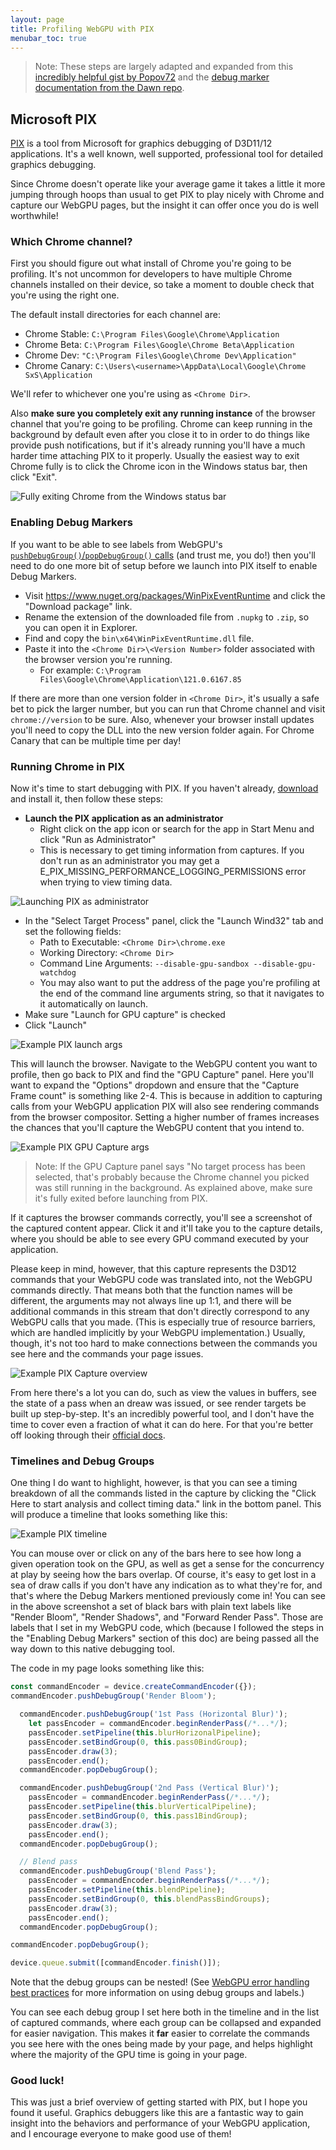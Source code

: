 ```yaml
---
layout: page
title: Profiling WebGPU with PIX
menubar_toc: true
---
```


> Note: These steps are largely adapted and expanded from this [incredibly helpful gist by Popov72](https://gist.github.com/Popov72/41f71cbf8d55f2cb8cae93f439eee347) and the [debug marker documentation from the Dawn repo](https://dawn.googlesource.com/dawn/+/refs/heads/chromium/4479/docs/debug_markers.md).

## Microsoft PIX

[PIX](https://devblogs.microsoft.com/pix/download/) is a tool from Microsoft for graphics debugging of D3D11/12 applications. It's a well known, well supported, professional tool for detailed graphics debugging.

Since Chrome doesn't operate like your average game it takes a little it more jumping through hoops than usual to get PIX to play nicely with Chrome and capture our WebGPU pages, but the insight it can offer once you do is well worthwhile!

### Which Chrome channel?

First you should figure out what install of Chrome you're going to be profiling. It's not uncommon for developers to have multiple Chrome channels installed on their device, so take a moment to double check that you're using the right one.

The default install directories for each channel are:

 - Chrome Stable: `C:\Program Files\Google\Chrome\Application`
 - Chrome Beta: `C:\Program Files\Google\Chrome Beta\Application`
 - Chrome Dev: `"C:\Program Files\Google\Chrome Dev\Application"`
 - Chrome Canary: `C:\Users\<username>\AppData\Local\Google\Chrome SxS\Application`

We'll refer to whichever one you're using as `<Chrome Dir>`.

Also **make sure you completely exit any running instance** of the browser channel that you're going to be profiling. Chrome can keep running in the background by default even after you close it to in order to do things like provide push notifications, but if it's already running you'll have a much harder time attaching PIX to it properly. Usually the easiest way to exit Chrome fully is to click the Chrome icon in the Windows status bar, then click "Exit".

![Fully exiting Chrome from the Windows status bar](./media/fully-exit-chrome.png)

### Enabling Debug Markers

If you want to be able to see labels from WebGPU's [`pushDebugGroup()`/`popDebugGroup()` calls](https://gpuweb.github.io/gpuweb/#debug-markers) (and trust me, you do!) then you'll need to do one more bit of setup before we launch into PIX itself to enable Debug Markers.

 - Visit https://www.nuget.org/packages/WinPixEventRuntime and click the "Download package" link.
 - Rename the extension of the downloaded file from ``.nupkg`` to `.zip`, so you can open it in Explorer.
 - Find and copy the `bin\x64\WinPixEventRuntime.dll` file.
 - Paste it into the `<Chrome Dir>\<Version Number>` folder associated with the browser version you're running.
    - For example: `C:\Program Files\Google\Chrome\Application\121.0.6167.85`

If there are more than one version folder in `<Chrome Dir>`, it's usually a safe bet to pick the larger number, but you can run that Chrome channel and visit `chrome://version` to be sure. Also, whenever your browser install updates you'll need to copy the DLL into the new version folder again. For Chrome Canary that can be multiple time per day!


### Running Chrome in PIX

Now it's time to start debugging with PIX. If you haven't already, [download](https://devblogs.microsoft.com/pix/download/) and install it, then follow these steps:

- **Launch the PIX application as an administrator**
   - Right click on the app icon or search for the app in Start Menu and click "Run as Administrator"
   - This is necessary to get timing information from captures. If you don't run as an administrator you may get a E_PIX_MISSING_PERFORMANCE_LOGGING_PERMISSIONS error when trying to view timing data.

![Launching PIX as administrator](./media/pix-administrator.png)

 - In the "Select Target Process" panel, click the "Launch Wind32" tab and set the following fields:
    - Path to Executable: `<Chrome Dir>\chrome.exe`
    - Working Directory: `<Chrome Dir>`
    - Command Line Arguments: `--disable-gpu-sandbox --disable-gpu-watchdog`
    - You may also want to put the address of the page you're profiling at the end of the command line arguments string, so that it navigates to it automatically on launch.
 - Make sure "Launch for GPU capture" is checked
 - Click "Launch"

![Example PIX launch args](./media/pix-launch-args.png)

This will launch the browser. Navigate to the WebGPU content you want to profile, then go back to PIX and find the "GPU Capture" panel. Here you'll want to expand the "Options" dropdown and ensure that the "Capture Frame count" is something like 2-4. This is because in addition to capturing calls from your WebGPU application PIX will also see rendering commands from the browser compositor. Setting a higher number of frames increases the chances that you'll capture the WebGPU content that you intend to.

![Example PIX GPU Capture args](./media/pix-gpu-capture.png)

> Note: If the GPU Capture panel says "No target process has been selected, that's probably because the Chrome channel you picked was still running in the background. As explained above, make sure it's fully exited before launching from PIX.

If it captures the browser commands correctly, you'll see a screenshot of the captured content appear. Click it and it'll take you to the capture details, where you should be able to see every GPU command executed by your application.

Please keep in mind, however, that this capture represents the D3D12 commands that your WebGPU code was translated into, not the WebGPU commands directly. That means both that the function names will be different, the arguments may not always line up 1:1, and there will be additional commands in this stream that don't directly correspond to any WebGPU calls that you made. (This is especially true of resource barriers, which are handled implicitly by your WebGPU implementation.) Usually, though, it's not too hard to make connections between the commands you see here and the commands your page issues.

![Example PIX Capture overview](./media/pix-overview.png)

From here there's a lot you can do, such as view the values in buffers, see the state of a pass when an dreaw was issued, or see render targets be built up step-by-step. It's an incredibly powerful tool, and I don't have the time to cover even a fraction of what it can do here. For that you're better off looking through their [official docs](https://devblogs.microsoft.com/pix/documentation/).

### Timelines and Debug Groups

One thing I do want to highlight, however, is that you can see a timing breakdown of all the commands listed in the capture by clicking the "Click Here to start analysis and collect timing data." link in the bottom panel. This will produce a timeline that looks something like this:

![Example PIX timeline](./media/pix-timeline.png)

You can mouse over or click on any of the bars here to see how long a given operation took on the GPU, as well as get a sense for the concurrency at play by seeing how the bars overlap. Of course, it's easy to get lost in a sea of draw calls if you don't have any indication as to what they're for, and that's where the Debug Markers mentioned previously come in! You can see in the above screenshot a set of black bars with plain text labels like "Render Bloom", "Render Shadows", and "Forward Render Pass". Those are labels that I set in my WebGPU code, which (because I followed the steps in the "Enabling Debug Markers" section of this doc) are being passed all the way down to this native debugging tool.

The code in my page looks something like this:

```js
const commandEncoder = device.createCommandEncoder({});
commandEncoder.pushDebugGroup('Render Bloom');

  commandEncoder.pushDebugGroup('1st Pass (Horizontal Blur)');
    let passEncoder = commandEncoder.beginRenderPass(/*...*/);
    passEncoder.setPipeline(this.blurHorizonalPipeline);
    passEncoder.setBindGroup(0, this.pass0BindGroup);
    passEncoder.draw(3);
    passEncoder.end();
  commandEncoder.popDebugGroup();

  commandEncoder.pushDebugGroup('2nd Pass (Vertical Blur)');
    passEncoder = commandEncoder.beginRenderPass(/*...*/);
    passEncoder.setPipeline(this.blurVerticalPipeline);
    passEncoder.setBindGroup(0, this.pass1BindGroup);
    passEncoder.draw(3);
    passEncoder.end();
  commandEncoder.popDebugGroup();

  // Blend pass
  commandEncoder.pushDebugGroup('Blend Pass');
    passEncoder = commandEncoder.beginRenderPass(/*...*/);
    passEncoder.setPipeline(this.blendPipeline);
    passEncoder.setBindGroup(0, this.blendPassBindGroups);
    passEncoder.draw(3);
    passEncoder.end();
  commandEncoder.popDebugGroup();

commandEncoder.popDebugGroup();

device.queue.submit([commandEncoder.finish()]);
```

Note that the debug groups can be nested! (See [WebGPU error handling best practices](../webgpu-best-practices/error-handling) for more information on using debug groups and labels.)

You can see each debug group I set here both in the timeline and in the list of captured commands, where each group can be collapsed and expanded for easier navigation. This makes it **far** easier to correlate the commands you see here with the ones being made by your page, and helps highlight where the majority of the GPU time is going in your page.

### Good luck!

This was just a brief overview of getting started with PIX, but I hope you found it useful. Graphics debuggers like this are a fantastic way to gain insight into the behaviors and performance of your WebGPU application, and I encourage everyone to make good use of them!